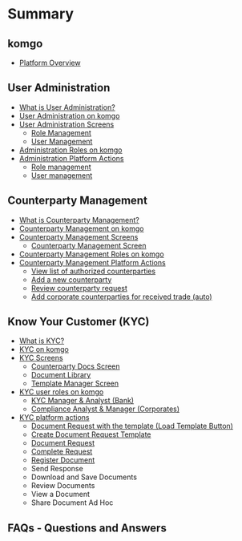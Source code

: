 # Summary

## komgo

* [Platform Overview](README.md)

## User Administration

* [What is User Administration?](user-administration/what-is-user-administration.md)
* [User Administration on komgo](user-administration/user-administration-on-komgo.md)
* [User Administration Screens](user-administration/main-screens.md)
  * [Role Management](user-administration/main-screens/role-management.md)
  * [User Management](user-administration/main-screens/user-management.md)
* [Administration Roles on komgo  ](user-administration/administration-roles-on-komgo.md)
* [Administration Platform Actions](user-administration/administration-platform-actions.md)
  * [Role management](user-administration/administration-platform-actions/role-management.md)
  * [User management](user-administration/administration-platform-actions/user-management.md)

## Counterparty Management

* [What is Counterparty Management?](counterparty-management/what-is-counterparty-management.md)
* [Counterparty Management on komgo](counterparty-management/counterparty-management-on-komgo.md)
* [Counterparty Management Screens](counterparty-management/counterparty-management-main-screens/README.md)
  * [Counterparty Management Screen](counterparty-management/counterparty-management-main-screens/counterparty-management-screen.md)
* [Counterparty Management Roles on komgo](counterparty-management/counterparty-management-roles-on-komgo.md)
* [Counterparty Management Platform Actions](counterparty-management/counterparty-management-platform-actions/README.md)
  * [View list of authorized counterparties](counterparty-management/counterparty-management-platform-actions/view-list-of-authorized-counterparties.md)
  * [Add a new counterparty](counterparty-management/counterparty-management-platform-actions/add-a-new-counterparty.md)
  * [Review counterparty request](counterparty-management/counterparty-management-platform-actions/review-counterparty-request.md)
  * [Add corporate counterparties for received trade \(auto\)](counterparty-management/counterparty-management-platform-actions/add-corporate-counterparties-for-received-trade-auto.md)

## Know Your Customer \(KYC\)

* [What is KYC?](know-your-customer-kyc/what-is-kyc.md)
* [KYC on komgo](know-your-customer-kyc/kyc-on-komgo.md)
* [KYC Screens](know-your-customer-kyc/main-screens/README.md)
  * [Counterparty Docs Screen](know-your-customer-kyc/main-screens/counterparty-docs-screen.md)
  * [Document Library](know-your-customer-kyc/main-screens/document-library.md)
  * [Template Manager Screen](know-your-customer-kyc/main-screens/template-manager-screen.md)
* [KYC user roles on komgo](know-your-customer-kyc/kyc-user-roles-on-komgo.md)
  * [KYC Manager & Analyst \(Bank\)](know-your-customer-kyc/kyc-user-roles-on-komgo/kyc-manager-and-analyst-bank.md)
  * [Compliance Analyst & Manager \(Corporates\)](know-your-customer-kyc/kyc-user-roles-on-komgo/compliance-analyst-and-manager-corporates.md)
* [KYC platform actions](know-your-customer-kyc/kyc-platform-actions/README.md)
  * [Document Request with the template \(Load Template Button\)](know-your-customer-kyc/kyc-platform-actions/document-request-with-the-template-load-template-button.md)
  * [Create Document Request Template](know-your-customer-kyc/kyc-platform-actions/create-document-request-template.md)
  * [Document Request](know-your-customer-kyc/kyc-platform-actions/document-request.md)
  * [Complete Request](know-your-customer-kyc/kyc-platform-actions/complete-request.md)
  * [Register Document](know-your-customer-kyc/kyc-platform-actions/register-document.md)
  * Send Response
  * Download and Save Documents
  * Review Documents
  * View a Document
  * Share Document Ad Hoc

## FAQs - Questions and Answers

